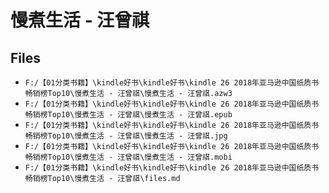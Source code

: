 # 慢煮生活 - 汪曾祺

## Files

- `F:/【01分类书籍】\kindle好书\kindle好书\kindle 26 2018年亚马逊中国纸质书畅销榜Top10\慢煮生活 - 汪曾祺\慢煮生活 - 汪曾祺.azw3`
- `F:/【01分类书籍】\kindle好书\kindle好书\kindle 26 2018年亚马逊中国纸质书畅销榜Top10\慢煮生活 - 汪曾祺\慢煮生活 - 汪曾祺.epub`
- `F:/【01分类书籍】\kindle好书\kindle好书\kindle 26 2018年亚马逊中国纸质书畅销榜Top10\慢煮生活 - 汪曾祺\慢煮生活 - 汪曾祺.jpg`
- `F:/【01分类书籍】\kindle好书\kindle好书\kindle 26 2018年亚马逊中国纸质书畅销榜Top10\慢煮生活 - 汪曾祺\慢煮生活 - 汪曾祺.mobi`
- `F:/【01分类书籍】\kindle好书\kindle好书\kindle 26 2018年亚马逊中国纸质书畅销榜Top10\慢煮生活 - 汪曾祺\files.md`
